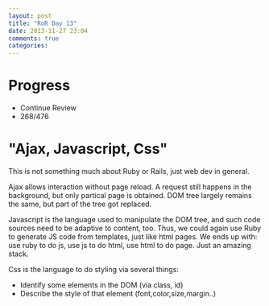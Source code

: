 ```yaml
---
layout: post
title: "RoR Day 13"
date: 2013-11-27 23:04
comments: true
categories: 
---
```


Progress
=
- Continue Review
- 268/476

"Ajax, Javascript, Css"
=
This is not something much about Ruby or Rails, just web dev
in general.

Ajax allows interaction without page reload. A request still happens
in the background, but only partical page is obtained. DOM tree largely
remains the same, but part of the tree got replaced.

Javascript is the language used to manipulate the DOM tree, and such
code sources need to be adaptive to content, too. Thus, we could again
use Ruby to generate JS code from templates, just like html pages.
We ends up with: use ruby to do js, use js to do html, use html to do page.
Just an amazing stack.

Css is the language to do styling via several things:
- Identify some elements in the DOM (via class, id)
- Describe the style of that element (font,color,size,margin..)

